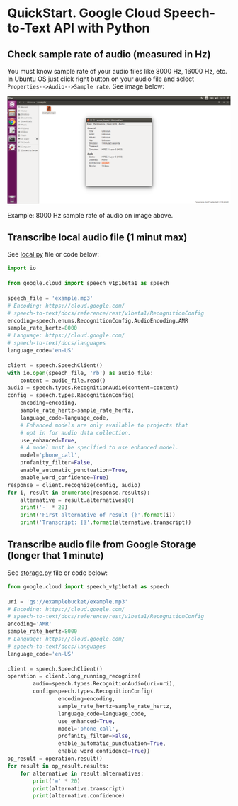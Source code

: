 # QuickStart. Google Cloud Speech-to-Text API with Python
## Check sample rate of audio (measured in Hz)
You must know sample rate of your audio files like 8000 Hz, 16000 Hz, etc.<br>
In Ubuntu OS just click right button on your audio file and select `Properties-->Audio-->Sample rate`. See image below:

![file_properties.png](img/file_properties.png "File properties")

Example: 8000 Hz sample rate of audio on image above.

## Transcribe local audio file (1 minut max)
See [local.py](local.py) file or code below:
```python
import io

from google.cloud import speech_v1p1beta1 as speech

speech_file = 'example.mp3'
# Encoding: https://cloud.google.com/
# speech-to-text/docs/reference/rest/v1beta1/RecognitionConfig
encoding=speech.enums.RecognitionConfig.AudioEncoding.AMR
sample_rate_hertz=8000
# Language: https://cloud.google.com/
# speech-to-text/docs/languages
language_code='en-US'

client = speech.SpeechClient()
with io.open(speech_file, 'rb') as audio_file:
    content = audio_file.read()
audio = speech.types.RecognitionAudio(content=content)
config = speech.types.RecognitionConfig(
    encoding=encoding,
    sample_rate_hertz=sample_rate_hertz,
    language_code=language_code,
    # Enhanced models are only available to projects that
    # opt in for audio data collection.
    use_enhanced=True,
    # A model must be specified to use enhanced model.
    model='phone_call',
    profanity_filter=False,
    enable_automatic_punctuation=True,
    enable_word_confidence=True)
response = client.recognize(config, audio)
for i, result in enumerate(response.results):
    alternative = result.alternatives[0]
    print('-' * 20)
    print('First alternative of result {}'.format(i))
    print('Transcript: {}'.format(alternative.transcript))
```

## Transcribe audio file from Google Storage (longer that 1 minute)
See [storage.py](storage.py) file or code below:
```python
from google.cloud import speech_v1p1beta1 as speech

uri = 'gs://examplebucket/example.mp3'
# Encoding: https://cloud.google.com/
# speech-to-text/docs/reference/rest/v1beta1/RecognitionConfig
encoding='AMR'
sample_rate_hertz=8000
# Language: https://cloud.google.com/
# speech-to-text/docs/languages
language_code='en-US'

client = speech.SpeechClient()
operation = client.long_running_recognize(
        audio=speech.types.RecognitionAudio(uri=uri),
        config=speech.types.RecognitionConfig(
                encoding=encoding,
                sample_rate_hertz=sample_rate_hertz,
                language_code=language_code,
                use_enhanced=True,
                model='phone_call',
                profanity_filter=False,
                enable_automatic_punctuation=True,
                enable_word_confidence=True))
op_result = operation.result()
for result in op_result.results:
    for alternative in result.alternatives:
        print('=' * 20)
        print(alternative.transcript)
        print(alternative.confidence)
```
